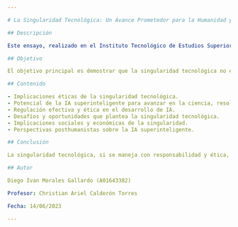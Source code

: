 ```yaml
---

# La Singularidad Tecnológica: Un Avance Prometedor para la Humanidad y su Potencial Transformador

## Descripción

Este ensayo, realizado en el Instituto Tecnológico de Estudios Superiores de Monterrey: Campus Guadalajara, busca profundizar en la singularidad tecnológica, su potencial transformador y las implicaciones éticas que rodean este concepto. Se abordan temas como la autonomía, dignidad, derechos humanos y las posibles transformaciones que la IA superinteligente puede traer a la vida humana.

## Objetivo

El objetivo principal es demostrar que la singularidad tecnológica no es una amenaza, sino un potencial avance para la humanidad, siempre y cuando se aborde con ética y se consideren sus implicaciones.

## Contenido

- Implicaciones éticas de la singularidad tecnológica.
- Potencial de la IA superinteligente para avanzar en la ciencia, resolver problemas complejos y mejorar la calidad de vida.
- Regulación efectiva y ética en el desarrollo de IA.
- Desafíos y oportunidades que plantea la singularidad tecnológica.
- Implicaciones sociales y económicas de la singularidad.
- Perspectivas posthumanistas sobre la IA superinteligente.

## Conclusión

La singularidad tecnológica, si se maneja con responsabilidad y ética, puede representar un gran avance para la humanidad. Es fundamental trabajar juntos para garantizar un desarrollo tecnológico que beneficie a todos y esté al servicio de la humanidad.

## Autor

Diego Ivan Morales Gallardo (A01643382)

Profesor: Christian Ariel Calderón Torres

Fecha: 14/06/2023

---
```

